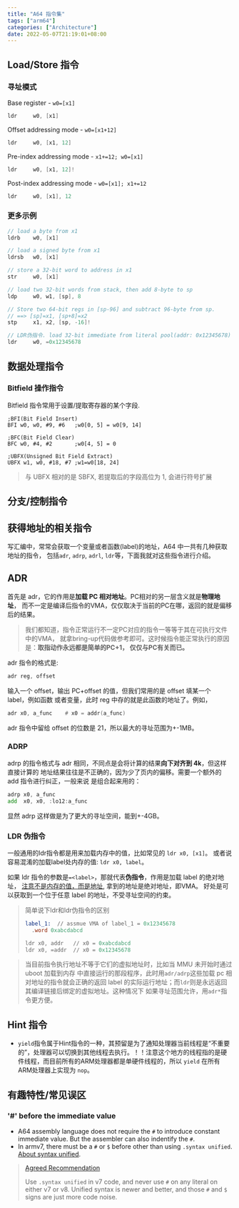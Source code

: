 ```yaml
---
title: "A64 指令集"
tags: ["arm64"]
categories: ["Architecture"]
date: 2022-05-07T21:19:01+08:00
---
```


## Load/Store 指令

### 寻址模式

Base register - `w0=[x1]`

```c
ldr     w0, [x1]
```

Offset addressing mode - `w0=[x1+12]`

```c
ldr     w0, [x1, 12]
```

Pre-index addressing mode - `x1+=12; w0=[x1]`

```c
ldr     w0, [x1, 12]!
```

Post-index addressing mode - `w0=[x1]; x1+=12`

```c
ldr     w0, [x1], 12
```

### 更多示例
```c
// load a byte from x1
ldrb    w0, [x1]

// load a signed byte from x1
ldrsb   w0, [x1]

// store a 32-bit word to address in x1
str     w0, [x1]

// load two 32-bit words from stack, then add 8-byte to sp
ldp     w0, w1, [sp], 8

// Store two 64-bit regs in [sp-96] and subtract 96-byte from sp.
// ==> [sp]=x1, [sp+8]=x2
stp     x1, x2, [sp, -16]!

// LDR伪指令. load 32-bit immediate from literal pool(addr: 0x12345678)
ldr     w0, =0x12345678
```

## 数据处理指令

### Bitfield 操作指令

Bitfield 指令常用于设置/提取寄存器的某个字段.

```assembly
;BFI(Bit Field Insert)
BFI w0, w0, #9, #6   ;w0[0, 5] = w0[9, 14]

;BFC(Bit Field Clear)
BFC w0, #4, #2       ;w0[4, 5] = 0

;UBFX(Unsigned Bit Field Extract)
UBFX w1, w0, #18, #7 ;w1=w0[18, 24]
```

> 与 UBFX 相对的是 SBFX, 若提取后的字段高位为 1, 会进行符号扩展


## 分支/控制指令

## 获得地址的相关指令

写汇编中，常常会获取一个变量或者函数(label)的地址，A64 中一共有几种获取地址的指令，
包括`adr`, `adrp`, `adrl`, `ldr`等，下面我就对这些指令进行介绍。

## ADR

首先是 adr，它的作用是**加载 PC 相对地址**。PC相对的另一层含义就是**物理地址**，
而不一定是编译后指令的VMA，仅仅取决于当前的PC在哪，返回的就是偏移后的结果。

> 我们都知道，指令正常运行不一定PC对应的指令一等等于其在可执行文件中的VMA，
> 就拿bring-up代码做参考即可。这时候指令能正常执行的原因是：**取指动作永远都是简单的PC+1，
> 仅仅与PC有关而已。**

adr 指令的格式是:

```asm
adr reg, offset
```

输入一个 offset，输出 PC+offset 的值，但我们常用的是 offset 填某一个 label，例如函数
或者变量，此时 reg 中存的就是此函数的地址了。例如，

```asm
adr x0, a_func    # x0 = addr(a_func)
```

adr 指令中留给 offset 的位数是 21，所以最大的寻址范围为+-1MB。

### ADRP

adrp 的指令格式与 adr 相同，不同点是会将计算的结果**向下对齐到 4k**，但这样直接计算的
地址结果往往是不正确的，因为少了页内的偏移。需要一个额外的 add 指令进行纠正，一般来说
是组合起来用的：

```asm
adrp x0, a_func
add  x0, x0, :lo12:a_func
```

显然 adrp 这样做是为了更大的寻址空间，能到+-4GB。

### LDR 伪指令

一般通用的ldr指令都是用来加载内存中的值，比如常见的 `ldr x0, [x1]`。 或者说容易混淆的加载label处内存的值: `ldr x0, label`。

如果 ldr 指令的参数是`=<label>`，那就代表**伪指令**，作用是加载 label 的绝对地址，
<u>注意不是内存的值，而是地址</u>, 拿到的地址是绝对地址，即VMA。
好处是可以获取到一个位于任意 label 的地址，不受寻址空间的约束。

> 简单说下ldr和ldr伪指令的区别
> ```asm
> label_1:  // assmue VMA of label_1 = 0x12345678
>   .word 0xabcdabcd
>
> ldr x0, addr   // x0 = 0xabcdabcd
> ldr x0, =addr  // x0 = 0x12345678
> ```

> 当目前指令执行地址不等于它们的虚拟地址时，比如当 MMU 未开始时通过 uboot 加载到内存
> 中直接运行的那段程序，此时用`adr/adrp`这些加载 pc 相对地址的指令就会正确的返回
> label 的实际运行地址；而`ldr`则是永远返回其编译链接后绑定的虚拟地址。这种情况下
> 如果寻址范围允许，用`adr*`指令更方便。

## Hint 指令

- `yield`指令属于Hint指令的一种，其预留是为了通知处理器当前线程是“不重要的”，处理器可以切换到其他线程去执行。！！注意这个地方的线程指的是硬件线程，而目前所有的ARM处理器都是单硬件线程的，所以 `yield` 在所有ARM处理器上实现为 `nop`。

## 有趣特性/常见误区

### '#' before the immediate value

- A64 assembly language does not require the `#` to introduce constant immediate value. But the assembler can also indentify the `#`.
- In armv7, there must be a `#` or `$` before other than using `.syntax unified`. [About syntax unified](https://sourceware.org/binutils/docs/as/ARM_002dInstruction_002dSet.html#ARM_002dInstruction_002dSet).

> [Agreed Recommendation](https://stackoverflow.com/questions/21652884/is-the-hash-required-for-immediate-values-in-arm-assembly)
>
> Use `.syntax unified` in v7 code, and never use `#` on any literal on either v7 or v8.
> Unified syntax is newer and better, and those `#` and `$` signs are just more code noise.
